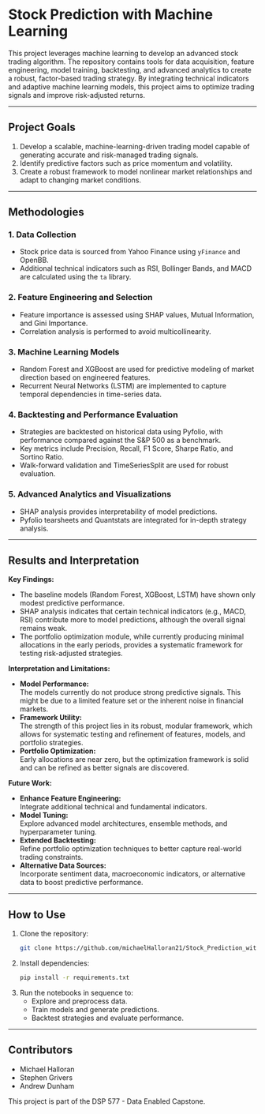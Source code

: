 # Stock Prediction with Machine Learning

This project leverages machine learning to develop an advanced stock trading algorithm. The repository contains tools for data acquisition, feature engineering, model training, backtesting, and advanced analytics to create a robust, factor-based trading strategy. By integrating technical indicators and adaptive machine learning models, this project aims to optimize trading signals and improve risk-adjusted returns.

---

## Project Goals

1. Develop a scalable, machine-learning-driven trading model capable of generating accurate and risk-managed trading signals.
2. Identify predictive factors such as price momentum and volatility.
3. Create a robust framework to model nonlinear market relationships and adapt to changing market conditions.

---

## Methodologies

### 1. **Data Collection**
- Stock price data is sourced from Yahoo Finance using `yFinance` and OpenBB.
- Additional technical indicators such as RSI, Bollinger Bands, and MACD are calculated using the `ta` library.

### 2. **Feature Engineering and Selection**
- Feature importance is assessed using SHAP values, Mutual Information, and Gini Importance.
- Correlation analysis is performed to avoid multicollinearity.

### 3. **Machine Learning Models**
- Random Forest and XGBoost are used for predictive modeling of market direction based on engineered features.
- Recurrent Neural Networks (LSTM) are implemented to capture temporal dependencies in time-series data.

### 4. **Backtesting and Performance Evaluation**
- Strategies are backtested on historical data using Pyfolio, with performance compared against the S&P 500 as a benchmark.
- Key metrics include Precision, Recall, F1 Score, Sharpe Ratio, and Sortino Ratio.
- Walk-forward validation and TimeSeriesSplit are used for robust evaluation.

### 5. **Advanced Analytics and Visualizations**
- SHAP analysis provides interpretability of model predictions.
- Pyfolio tearsheets and Quantstats are integrated for in-depth strategy analysis.

---

## Results and Interpretation

**Key Findings:**  
- The baseline models (Random Forest, XGBoost, LSTM) have shown only modest predictive performance.
- SHAP analysis indicates that certain technical indicators (e.g., MACD, RSI) contribute more to model predictions, although the overall signal remains weak.
- The portfolio optimization module, while currently producing minimal allocations in the early periods, provides a systematic framework for testing risk-adjusted strategies.

**Interpretation and Limitations:**  
- **Model Performance:**  
  The models currently do not produce strong predictive signals. This might be due to a limited feature set or the inherent noise in financial markets.
- **Framework Utility:**  
  The strength of this project lies in its robust, modular framework, which allows for systematic testing and refinement of features, models, and portfolio strategies.
- **Portfolio Optimization:**  
  Early allocations are near zero, but the optimization framework is solid and can be refined as better signals are discovered.

**Future Work:**  
- **Enhance Feature Engineering:**  
  Integrate additional technical and fundamental indicators.
- **Model Tuning:**  
  Explore advanced model architectures, ensemble methods, and hyperparameter tuning.
- **Extended Backtesting:**  
  Refine portfolio optimization techniques to better capture real-world trading constraints.
- **Alternative Data Sources:**  
  Incorporate sentiment data, macroeconomic indicators, or alternative data to boost predictive performance.

---

## How to Use

1. Clone the repository:
   ```bash
   git clone https://github.com/michaelHalloran21/Stock_Prediction_with_Machine_Learning.git
   ```
2. Install dependencies:
   ```bash
   pip install -r requirements.txt
   ```
3. Run the notebooks in sequence to:
   - Explore and preprocess data.
   - Train models and generate predictions.
   - Backtest strategies and evaluate performance.
  
---

## Contributors
- Michael Halloran
- Stephen Grivers
- Andrew Dunham
  
This project is part of the DSP 577 - Data Enabled Capstone.
